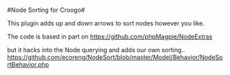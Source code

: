 #Node Sorting for Croogo#

This plugin adds up and down arrows to sort nodes however you like.

The code is based in part on 
https://github.com/phpMagpie/NodeExtras

but it hacks into the Node querying and adds our own sorting..
https://github.com/ecoreng/NodeSort/blob/master/Model/Behavior/NodeSortBehavior.php

